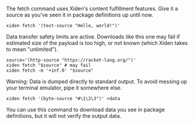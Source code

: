 The fetch command uses Xiden's content fulfillment features.  Give it
a source as you've seen it in package definitions up until now.

```
xiden fetch '(text-source "Hello, world!")'
```

Data transfer safety limits are active. Downloads like this one may
fail if estimated size of the payload is too high, or not known (which
Xiden takes to mean "unlimited").

```
source='(http-source "https://racket-lang.org/")'
xiden fetch "$source" # may fail
xiden fetch -m '+inf.0' "$source"
```

Warning: Data is dumped directly to standard output. To avoid messing
up your terminal emulator, pipe it somewhere else.

```
xiden fetch '(byte-source "#\1\2\3")' >data
```

You can use this command to download data you see in package
definitions, but it will not verify the output data.
